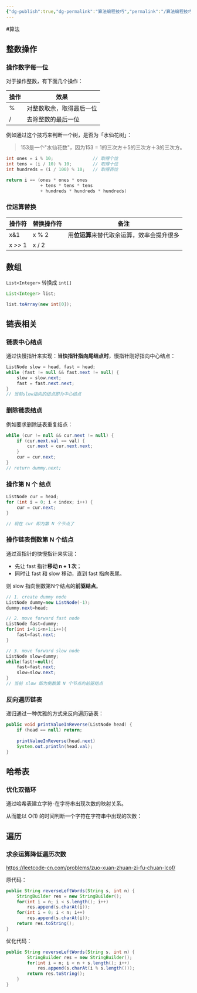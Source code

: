 ```yaml
---
{"dg-publish":true,"dg-permalink":"算法编程技巧","permalink":"/算法编程技巧/"}
---
```



#算法

## 整数操作

### 操作数字每一位

对于操作整数，有下面几个操作：

| 操作 | 效果                     |
| ---- | ------------------------ |
| %    | 对整数取余，取得最后一位 |
| /    | 去除整数的最后一位       | 


例如通过这个技巧来判断一个树，是否为「水仙花树」：
> 153是一个"水仙花数"，因为153 = 1的三次方＋5的三次方＋3的三次方。

```java
int ones = i % 10;               // 取得个位
int tens = (i / 10) % 10;        // 取得十位
int hundreds = (i / 100) % 10;   // 取得百位

return i == (ones * ones * ones 
			 + tens * tens * tens 
			 + hundreds * hundreds * hundreds)
```

### 位运算替换

| 操作符 | 替换操作符 | 备注                                   |
| ------ | ---------- | -------------------------------------- |
| x&1    | x % 2      | 用**位运算**来替代取余运算，效率会提升很多 |
| x >> 1 | x / 2      |                                        |

## 数组

 `List<Integer>` 转换成 `int[]`
	
```java
List<Integer> list;

list.toArray(new int[0]);
```

## 链表相关

### 链表中心结点

通过快慢指针来实现：**当快指针指向尾结点时**，慢指针刚好指向中心结点：

```java
ListNode slow = head, fast = head;
while (fast != null && fast.next != null) {
    slow = slow.next;
    fast = fast.next.next;
}
// 当前slow指向的结点即为中心结点
```

### 删除链表结点

例如要求删除链表重复结点：

```java
while (cur != null && cur.next != null) {
    if (cur.next.val == val) {
        cur.next = cur.next.next;
    }
    cur = cur.next;
}
// return dummy.next;
```

### 操作第 N 个 结点

```java
ListNode cur = head;
for (int i = 0; i < index; i++) {
	cur = cur.next;
}

// 现在 cur 即为第 N 个节点了
```

### 操作链表倒数第 N 个结点

通过双指针的快慢指针来实现：

- 先让 fast 指针**移动 n + 1 次**；
- 同时让 fast 和 slow 移动，直到 fast 指向表尾。

则 slow 指向倒数第N个结点的**前驱结点**。

```java
// 1. create dummy node
ListNode dummy=new ListNode(-1);
dummy.next=head;

// 2. move forward fast node
ListNode fast=dummy;
for(int i=0;i<n+1;i++){
	fast=fast.next;
}

// 3. move forward slow node
ListNode slow=dummy;
while(fast!=null){
	fast=fast.next;
	slow=slow.next;
}
// 当前 slow 即为倒数第 N 个节点的前驱结点
```

### 反向遍历链表

递归通过一种优雅的方式来反向遍历链表：

```java
public void printValueInReverse(ListNode head) {
	if (head == null) return;
	
	printValueInReverse(head.next)
	System.out.println(head.val);
}
```

## 哈希表

### 优化双循环

通过哈希表建立字符-在字符串出现次数的映射关系。

从而能以 O(1) 的时间判断一个字符在字符串中出现的次数：

## 遍历

### 求余运算降低遍历次数

https://leetcode-cn.com/problems/zuo-xuan-zhuan-zi-fu-chuan-lcof/

原代码：

```java
public String reverseLeftWords(String s, int n) {
	StringBuilder res = new StringBuilder();
	for(int i = n; i < s.length(); i++)
		res.append(s.charAt(i));
	for(int i = 0; i < n; i++)
		res.append(s.charAt(i));
	return res.toString();
}
```

优化代码：

```java
public String reverseLeftWords(String s, int n) {
        StringBuilder res = new StringBuilder();
        for(int i = n; i < n + s.length(); i++)
            res.append(s.charAt(i % s.length()));
        return res.toString();
    }
}
```